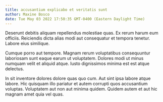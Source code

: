 ```yaml
---
title: accusantium explicabo et veritatis sunt
author: Maxine Bosco
date: Tue May 03 2022 17:50:35 GMT-0400 (Eastern Daylight Time)
---
```

Deserunt debitis aliquam repellendus molestiae quas. Ex rerum harum eum officiis. Reiciendis dicta alias modi aut consequatur et tempora tenetur. Labore eius similique.

 Cumque porro aut tempore. Magnam rerum voluptatibus consequuntur laboriosam sunt eaque earum ut voluptatem. Dolores modi ut minus numquam velit et aliquid atque. Iusto dignissimos minima est est atque delectus.

 In sit inventore dolores dolore quas quo cum. Aut sint ipsa labore atque labore. Hic quisquam illo pariatur et autem corrupti quos accusantium voluptas. Voluptatem aut non aut minima quidem. Quidem autem et aut hic magnam amet quia vel quas.